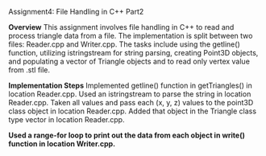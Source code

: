 Assignment4: File Handling in C++ Part2

**Overview**
This assignment involves file handling in C++ to read and process triangle data from a file. 
The implementation is split between two files: Reader.cpp and Writer.cpp. 
The tasks include using the getline() function, utilizing istringstream for string parsing, creating Point3D objects, and populating a vector of Triangle objects and to read only vertex value from .stl file.

**Implementation Steps**
Implemented getline() function in getTriangles() in location Reader.cpp.
Used an istringstream to parse the string in location Reader.cpp.
Taken all values and pass each (x, y, z) values to the point3D class object in location Reader.cpp.
Added that object in the Triangle class type vector in location Reader.cpp. 

**Used a range-for loop to print out the data from each object in write() function in location Writer.cpp.**
